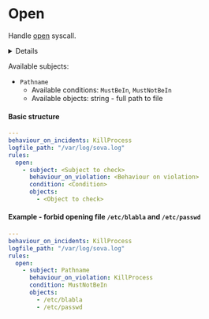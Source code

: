 # Open

Handle [open](https://man7.org/linux/man-pages/man2/open.2.html) syscall.

<details>
Helpful to avoid opening confidential files on local filesystem
</details>

Available subjects:
- `Pathname`
  - Available conditions: `MustBeIn`, `MustNotBeIn`
  - Available objects: string - full path to file

#### Basic structure
```yaml
---
behaviour_on_incidents: KillProcess
logfile_path: "/var/log/sova.log"
rules:
  open:
    - subject: <Subject to check>
      behaviour_on_violation: <Behaviour on violation>
      condition: <Condition>
      objects:
        - <Object to check>
```

#### Example - forbid opening file `/etc/blabla` and `/etc/passwd`
```yaml
---
behaviour_on_incidents: KillProcess
logfile_path: "/var/log/sova.log"
rules:
  open:
    - subject: Pathname
      behaviour_on_violation: KillProcess
      condition: MustNotBeIn
      objects:
        - /etc/blabla
        - /etc/passwd 
```